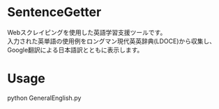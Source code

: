 # SentenceGetter
Webスクレイピングを使用した英語学習支援ツールです。  
入力された英単語の使用例をロングマン現代英英辞典(LDOCE)から収集し、Google翻訳による日本語訳とともに表示します。

# Usage  
python GeneralEnglish.py
